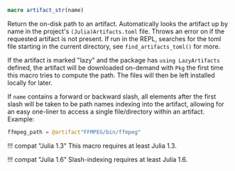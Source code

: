 ```julia
macro artifact_str(name)
```

Return the on-disk path to an artifact. Automatically looks the artifact up by name in the project's `(Julia)Artifacts.toml` file. Throws an error on if the requested artifact is not present. If run in the REPL, searches for the toml file starting in the current directory, see `find_artifacts_toml()` for more.

If the artifact is marked "lazy" and the package has `using LazyArtifacts` defined, the artifact will be downloaded on-demand with `Pkg` the first time this macro tries to compute the path. The files will then be left installed locally for later.

If `name` contains a forward or backward slash, all elements after the first slash will be taken to be path names indexing into the artifact, allowing for an easy one-liner to access a single file/directory within an artifact.  Example:

```julia
ffmpeg_path = @artifact"FFMPEG/bin/ffmpeg"
```

!!! compat "Julia 1.3"
    This macro requires at least Julia 1.3.


!!! compat "Julia 1.6"
    Slash-indexing requires at least Julia 1.6.


